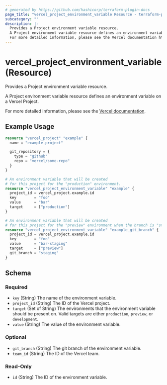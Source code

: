 ```yaml
---
# generated by https://github.com/hashicorp/terraform-plugin-docs
page_title: "vercel_project_environment_variable Resource - terraform-provider-vercel"
subcategory: ""
description: |-
  Provides a Project environment variable resource.
  A Project environment variable resource defines an environment variable on a Vercel Project.
  For more detailed information, please see the Vercel documentation https://vercel.com/docs/concepts/projects/environment-variables.
---
```


# vercel_project_environment_variable (Resource)

Provides a Project environment variable resource.

A Project environment variable resource defines an environment variable on a Vercel Project.

For more detailed information, please see the [Vercel documentation](https://vercel.com/docs/concepts/projects/environment-variables).

## Example Usage

```terraform
resource "vercel_project" "example" {
  name = "example-project"

  git_repository = {
    type = "github"
    repo = "vercel/some-repo"
  }
}

# An environment variable that will be created
# for this project for the "production" environment.
resource "vercel_project_environment_variable" "example" {
  project_id = vercel_project.example.id
  key        = "foo"
  value      = "bar"
  target     = ["production"]
}

# An environment variable that will be created
# for this project for the "preview" environment when the branch is "staging".
resource "vercel_project_environment_variable" "example_git_branch" {
  project_id = vercel_project.example.id
  key        = "foo"
  value      = "bar-staging"
  target     = ["preview"]
  git_branch = "staging"
}
```

<!-- schema generated by tfplugindocs -->
## Schema

### Required

- `key` (String) The name of the environment variable.
- `project_id` (String) The ID of the Vercel project.
- `target` (Set of String) The environments that the environment variable should be present on. Valid targets are either `production`, `preview`, or `development`.
- `value` (String) The value of the environment variable.

### Optional

- `git_branch` (String) The git branch of the environment variable.
- `team_id` (String) The ID of the Vercel team.

### Read-Only

- `id` (String) The ID of the environment variable.


